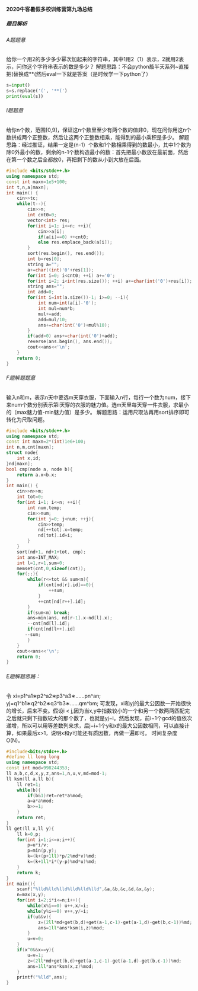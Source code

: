 #### 2020牛客暑假多校训练营第九场总结
##### 题目解析
###### A题题意
给你一个用2的多少多少幂次加起来的字符串，其中1用2（1）表示，2就用2表示，问你这个字符串表示的数是多少？
解题思路：不会python敲半天系列~直接把(替换成**(然后eval一下就是答案（是时候学一下python了）
```python
s=input()
s=s.replace('(', '**(')
print(eval(s))
```
###### I题题意
给你n个数，范围[0,9]，保证这n个数里至少有两个数的值非0，现在问你用这n个数拼成两个正整数，然后让这两个正整数相乘，能得到的最小乘积是多少。
解题思路：经过推证，结果一定是(n-1）个数和1个数相乘得到的数最小，其中1个数为除0外最小的数，剩余的n-1个数构造最小的数：首先把最小数放在最前面，然后在第一个数之后全都放0，再把剩下的数从小到大放在后面。
```C++
#include <bits/stdc++.h>
using namespace std;
const int maxn=1e5+100;
int t,n,a[maxn];
int main() {
    cin>>tc;
    while(t--){
        cin>>n;
        int cnt0=0;
        vector<int> res;
        for(int i=1; i<=n; ++i){
            cin>>a[i];
            if(a[i]==0) ++cnt0;
            else res.emplace_back(a[i]);
        }
        sort(res.begin(), res.end());
        int b=res[0];
        string a="";
        a+=char((int)'0'+res[1]);
        for(int i=0; i<cnt0; ++i) a+='0';
        for(int i=2; i<int(res.size()); ++i) a+=char(int('0')+res[i]);
        string ans="";
        int add=0;
        for(int i=int(a.size())-1; i>=0; --i){
            int num=int(a[i]-'0');
            int mul=num*b;
            mul+=add;
            add=mul/10;
            ans+=char(int('0')+mul%10);
        }
        if(add>0) ans+=char(int('0')+add);
        reverse(ans.begin(), ans.end());
        cout<<ans<<'\n';
    }
    return 0;
}
```

###### F题解题题意
输入n和m，表示n天中要选m天穿衣服，下面输入n行，每行一个数为num，接下来num个数分别表示第i天穿的衣服的魅力值。选m天里每天穿一件衣服，求最小的（max魅力值-min魅力值）是多少。
解题思路：运用尺取法再用sort排序即可转化为尺取问题。
```C++
#include <bits/stdc++.h>
using namespace std;
const int maxn=2*(int)1e6+100;
int n,m,cnt[maxn];
struct node{
    int x,id;
}nd[maxn];
bool cmp(node a, node b){
    return a.x<b.x;
}
int main() {
    cin>>n>>m;
    int tot=0;
    for(int i=1; i<=n; ++i){
        int num,temp;
        cin>>num;
        for(int j=0; j<num; ++j){
            cin>>temp;
            nd[++tot].x=temp;
            nd[tot].id=i;
        }
    }
    sort(nd+1, nd+1+tot, cmp);
    int ans=INT_MAX;
    int l=1,r=1,sum=0;
    memset(cnt,0,sizeof(cnt));
    for(;;){
        while(r<=tot && sum<m){ 
            if(cnt[nd[r].id]==0){
                ++sum;
            }
            ++cnt[nd[r++].id];
        }
        if(sum<m) break;
        ans=min(ans, nd[r-1].x-nd[l].x);
        --cnt[nd[l].id];
        if(cnt[nd[l++].id]
       --sum;
        }
    }
    cout<<ans<<'\n';
    return 0;
}
```
###### E题解题思路：
令
xi=p1^a1∗p2^a2∗p3^a3∗......pn^an;
yj=q1^b1∗q2^b2∗q3^b3∗......qm^bm;
可发现，xi和yj的最大公因数一开始很快的增长，后来不变。假设i < j,因为当x,y中指数较小的一个和另一个数两两匹配完之后就只剩下指数较大的那个数了，也就是yj−i。然后发现，前i−1个gcd的值依次递增，所以可以用等差数列来求，后j−i+1个y和x的最大公因数相同，可以直接计算，如果最后x>1，说明x和y可能还有质因数，再做一遍即可。
时间复杂度O(N)。
```C++
#include<bits/stdc++.h>
#define ll long long
using namespace std;
const int mod=998244353;
ll a,b,c,d,x,y,z,ans=1,n,u,v,md=mod-1;
ll ksm(ll a,ll b){
	ll ret=1;
	while(b){
		if(b&1)ret=ret*a%mod;
		a=a*a%mod;
		b>>=1;
	}
	return ret;
}
ll get(ll x,ll y){
	ll k=0,p;
	for(int i=1;i<=x;i++){
		p=u*i/v;
		p=min(p,y);
		k=(k+(p+1ll)*p/2%md*v)%md;
		k=(k+1ll*i*(y-p)%md*u)%md;
	}
	return k;
}
int main(){
	scanf("%lld%lld%lld%lld%lld%lld",&a,&b,&c,&d,&x,&y);
	n=max(x,y);
	for(int i=2;i*i<=n;i++){
		while(x%i==0) u++,x/=i;
		while(y%i==0) v++,y/=i;
		if(u&&v){
			z=(2ll*md+get(b,d)+get(a-1,c-1)-get(a-1,d)-get(b,c-1))%md;
			ans=1ll*ans*ksm(i,z)%mod;
		}
		u=v=0;
	}
	if(x^0&&x==y){
		u=v=1;
		z=(2ll*md+get(b,d)+get(a-1,c-1)-get(a-1,d)-get(b,c-1))%md;
		ans=1ll*ans*ksm(x,z)%mod;
	}
	printf("%lld",ans);
}

```
